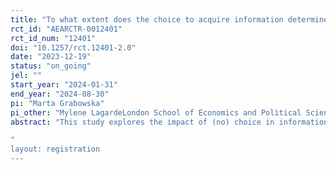 ```yaml
---
title: "To what extent does the choice to acquire information determine learning?"
rct_id: "AEARCTR-0012401"
rct_id_num: "12401"
doi: "10.1257/rct.12401-2.0"
date: "2023-12-19"
status: "on_going"
jel: ""
start_year: "2024-01-31"
end_year: "2024-08-30"
pi: "Marta Grabowska"
pi_other: "Mylene LagardeLondon School of Economics and Political Science"
abstract: "This study explores the impact of (no) choice in information acquisition on learning outcomes in the context of health communication. Decisions about investments into health are often made under uncertainty by individuals who lack perfect information. Information provision interventions are used to counteract this by supplying accurate information. However, these interventions often fail to improve participants’ knowledge or shift their decisions towards the optimum. This study investigates one potential reason for this: the fact that the way that information is acquired affects the extent of learning. I study whether giving individuals a choice in accessing information about the new malaria vaccine affects their attention to the information and their resulting knowledge about, and support for, the vaccine. I do this in a survey experiment conducted in Ghana where I randomly assign participants to 1) passively watch a placebo video about child development; 2) passively watch the treatment video about the malaria vaccine; 3) the choice group, where participants express a preference between the placebo and treatment videos. In group 3, there is a further randomisation of participants following the choice; some watch the video they preferred, while others watch the video they did not prefer. I compare how individuals respond to the treatment video if they watch it passively, watch it "keenly" (after choosing it), or watch it "forcedly" (after choosing against it). Through this study, I seek to inform health communication strategies, particularly in the context of emerging health interventions.
"
layout: registration
---
```


